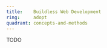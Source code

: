 ```yaml
---
title:    Buildless Web Development  
ring:     adopt  
quadrant: concepts-and-methods
---
```


TODO
